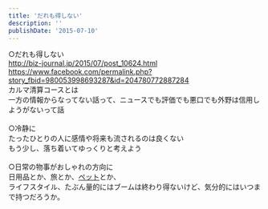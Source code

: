```yaml
---
title: 'だれも得しない'
description: ''
publishDate: '2015-07-10'
---
```


<p>○だれも得しない<br>
<a href="http://biz-journal.jp/2015/07/post_10624.html">http://biz-journal.jp/2015/07/post_10624.html</a><br>
<a href="https://www.facebook.com/permalink.php?story_fbid=980053998693287&amp;id=204780772887284">https://www.facebook.com/permalink.php?story_fbid=980053998693287&amp;id=204780772887284</a><br>
カルマ清算コースとは<br>
一方の情報からなってない話って、ニュースでも評価でも悪口でも外野は信用しようがないって話<br>
&nbsp;<br>
○冷静に<br>
たったひとりの人に感情や将来も流されるのは良くない<br>
もう少し、落ち着いてゆっくりと考えよう<br>
&nbsp;<br>
○日常の物事がおしゃれの方向に<br>
日用品とか、旅とか、<a href="http://millmagazine.com/">ペット</a>とか、<br>
ライフスタイル、たぶん量的にはブームは終わり得ないけど、気分的にはいつまで持つだろうか。</p>

